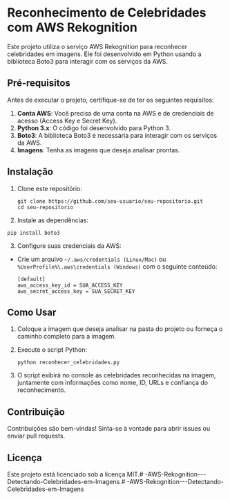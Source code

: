 # Reconhecimento de Celebridades com AWS Rekognition

Este projeto utiliza o serviço AWS Rekognition para reconhecer celebridades em imagens. Ele foi desenvolvido em Python usando a biblioteca Boto3 para interagir com os serviços da AWS.

## Pré-requisitos

Antes de executar o projeto, certifique-se de ter os seguintes requisitos:

1. **Conta AWS**: Você precisa de uma conta na AWS e de credenciais de acesso (Access Key e Secret Key).
2. **Python 3.x**: O código foi desenvolvido para Python 3.
3. **Boto3**: A biblioteca Boto3 é necessária para interagir com os serviços da AWS.
4. **Imagens**: Tenha as imagens que deseja analisar prontas.

## Instalação

1. Clone este repositório:
   ```
   git clone https://github.com/seu-usuario/seu-repositorio.git
   cd seu-repositorio

2. Instale as dependências:

```pip install boto3```

3. Configure suas credenciais da AWS:

- Crie um arquivo ```~/.aws/credentials (Linux/Mac)``` ou ```%UserProfile%\.aws\credentials (Windows)``` com o seguinte conteúdo:

    ```
    [default]
    aws_access_key_id = SUA_ACCESS_KEY
    aws_secret_access_key = SUA_SECRET_KEY

## Como Usar
1. Coloque a imagem que deseja analisar na pasta do projeto ou forneça o caminho completo para a imagem.

2. Execute o script Python:
    ```
    python reconhecer_celebridades.py

3. O script exibirá no console as celebridades reconhecidas na imagem, juntamente com informações como nome, ID, URLs e confiança do reconhecimento.

## Contribuição
Contribuições são bem-vindas! Sinta-se à vontade para abrir issues ou enviar pull requests.

## Licença
Este projeto está licenciado sob a licença MIT.#   - A W S - R e k o g n i t i o n - - - D e t e c t a n d o - C e l e b r i d a d e s - e m - I m a g e n s  
 #   - A W S - R e k o g n i t i o n - - - D e t e c t a n d o - C e l e b r i d a d e s - e m - I m a g e n s  
 